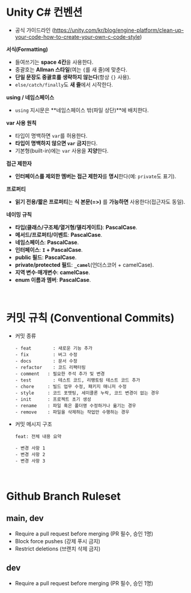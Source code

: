 # Unity C# 컨벤션
- 공식 가이드라인 (https://unity.com/kr/blog/engine-platform/clean-up-your-code-how-to-create-your-own-c-code-style)

**서식(Formatting)**

- 들여쓰기는 **space 4칸**을 사용한다.
- 중괄호는 **Allman 스타일**(여는 `{`를 새 줄)에 맞춘다.
- **단일 문장도 중괄호를 생략하지 않는다**(항상 `{}` 사용).
- `else/catch/finally`도 **새 줄**에서 시작한다.

**using / 네임스페이스**

- `using` 지시문은 **네임스페이스 밖(파일 상단)**에 배치한다.

**var 사용 원칙**

- 타입이 명백하면 `var`를 허용한다.
- **타입이 명백하지 않으면 `var` 금지**한다.
- 기본형(built-in)에는 `var` 사용을 **지양**한다.

**접근 제한자**

- **인터페이스를 제외한 멤버는 접근 제한자**를 **명시**한다(예: `private`도 표기).

**프로퍼티**

- **읽기 전용/짧은 프로퍼티**는 **식 본문(=>)** 를 **가능하면** 사용한다(접근자도 동일).

**네이밍 규칙**

- **타입(클래스/구조체/열거형/델리게이트)**: **PascalCase**.
- **메서드/프로퍼티/이벤트**: **PascalCase**.
- **네임스페이스**: **PascalCase**.
- **인터페이스**: **`I` + PascalCase**.
- **public 필드**: **PascalCase**.
- **private/protected 필드**: **`_camel`**(언더스코어 + camelCase).
- **지역 변수·매개변수**: **camelCase**.
- **enum 이름과 멤버**: **PascalCase**.

&nbsp;

# 커밋 규칙 (Conventional Commits)

- 커밋 종류

  ```
  - feat 		: 새로운 기능 추가
  - fix 		: 버그 수정
  - docs 		: 문서 수정
  - refactor 	: 코드 리팩터링
  - comment   : 필요한 주석 추가 및 변경
  - test 		: 테스트 코드, 리팽토링 테스트 코드 추가
  - chore     : 빌드 업무 수정, 패키지 매니저 수정
  - style     : 코드 포맷팅, 세미콜론 누락, 코드 변경이 없는 경우
  - init      : 프로젝트 초기 생성
  - rename    : 파일 혹은 폴더명 수정하거나 옮기는 경우
  - remove    : 파일을 삭제하는 작업만 수행하는 경우
  ```

- 커밋 메시지 구조

  ```
  feat: 전체 내용 요약

  - 변경 사항 1
  - 변경 사항 2
  - 변경 사항 3
  ```

  &nbsp;

# Github Branch Ruleset

## main, dev
- Require a pull request before merging (PR 필수, 승인 1명)
- Block force pushes (강제 푸시 금지)
- Restrict deletions (브랜치 삭제 금지)

## dev
- Require a pull request before merging (PR 필수, 승인 1명)
